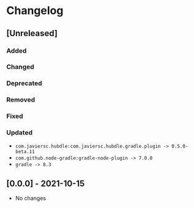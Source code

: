# Changelog

## [Unreleased]

### Added

### Changed

### Deprecated

### Removed

### Fixed

### Updated

- `com.javiersc.hubdle:com.javiersc.hubdle.gradle.plugin -> 0.5.0-beta.11`
- `com.github.node-gradle:gradle-node-plugin -> 7.0.0`
- `gradle -> 8.3`

## [0.0.0] - 2021-10-15

- No changes
